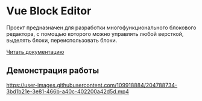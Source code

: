 # Vue Block Editor

Проект предназначен для разработки многофункционального
блокового редактора, с помощью которого можно управлять 
любой версткой, выделять блоки, переиспользовать блоки.

[Читать документацию](./docs/README.md)

## Демонстрация работы

https://user-images.githubusercontent.com/109918884/204788734-3bd1b21e-3e81-466b-a40c-402200a42d5d.mp4

